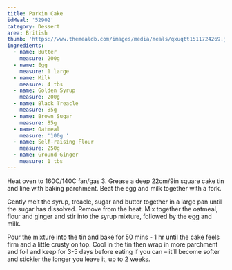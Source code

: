 ```yaml
---
title: Parkin Cake
idMeal: '52902'
category: Dessert
area: British
thumb: 'https://www.themealdb.com/images/media/meals/qxuqtt1511724269.jpg'
ingredients:
  - name: Butter
    measure: 200g
  - name: Egg
    measure: 1 large
  - name: Milk
    measure: 4 tbs
  - name: Golden Syrup
    measure: 200g
  - name: Black Treacle
    measure: 85g
  - name: Brown Sugar
    measure: 85g
  - name: Oatmeal
    measure: '100g '
  - name: Self-raising Flour
    measure: 250g
  - name: Ground Ginger
    measure: 1 tbs
---
```

Heat oven to 160C/140C fan/gas 3. Grease a deep 22cm/9in square cake tin and line with baking parchment. Beat the egg and milk together with a fork.

Gently melt the syrup, treacle, sugar and butter together in a large pan until the sugar has dissolved. Remove from the heat. Mix together the oatmeal, flour and ginger and stir into the syrup mixture, followed by the egg and milk.

Pour the mixture into the tin and bake for 50 mins - 1 hr until the cake feels firm and a little crusty on top. Cool in the tin then wrap in more parchment and foil and keep for 3-5 days before eating if you can – it’ll become softer and stickier the longer you leave it, up to 2 weeks.

